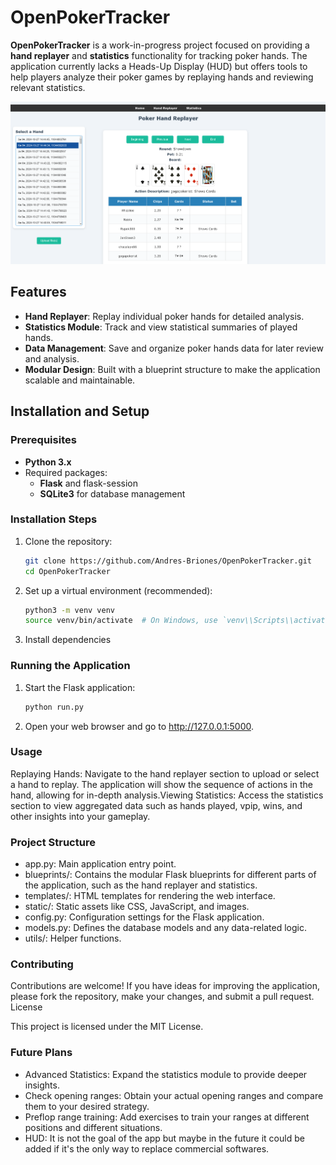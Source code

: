 # OpenPokerTracker

**OpenPokerTracker** is a work-in-progress project focused on providing a **hand replayer** and **statistics** functionality for tracking poker hands. The application currently lacks a Heads-Up Display (HUD) but offers tools to help players analyze their poker games by replaying hands and reviewing relevant statistics.

![screenshot](static/images/screenshot.png)

## Features
- **Hand Replayer**: Replay individual poker hands for detailed analysis.
- **Statistics Module**: Track and view statistical summaries of played hands.
- **Data Management**: Save and organize poker hands data for later review and analysis.
- **Modular Design**: Built with a blueprint structure to make the application scalable and maintainable.

## Installation and Setup

### Prerequisites
- **Python 3.x**
- Required packages:
  - **Flask** and flask-session
  - **SQLite3** for database management

### Installation Steps

1. Clone the repository:
   ```bash
   git clone https://github.com/Andres-Briones/OpenPokerTracker.git
   cd OpenPokerTracker
   ```

2. Set up a virtual environment (recommended):

    ```bash
    python3 -m venv venv
    source venv/bin/activate  # On Windows, use `venv\\Scripts\\activate`
    ```
3. Install dependencies

### Running the Application

1. Start the Flask application:

    ``` bash
    python run.py
    ```
2.  Open your web browser and go to http://127.0.0.1:5000.


### Usage

Replaying Hands: Navigate to the hand replayer section to upload or select a hand to replay. The application will show the sequence of actions in the hand, allowing for in-depth analysis.Viewing Statistics: Access the statistics section to view aggregated data such as hands played, vpip, wins, and other insights into your gameplay.

### Project Structure
 - app.py: Main application entry point.
 - blueprints/: Contains the modular Flask blueprints for different parts of the application, such as the hand replayer and statistics.
 - templates/: HTML templates for rendering the web interface.
 - static/: Static assets like CSS, JavaScript, and images.
 - config.py: Configuration settings for the Flask application.
 - models.py: Defines the database models and any data-related logic.
 - utils/: Helper functions.

### Contributing

Contributions are welcome! If you have ideas for improving the application, please fork the repository, make your changes, and submit a pull request.
License

This project is licensed under the MIT License.

### Future Plans

- Advanced Statistics: Expand the statistics module to provide deeper insights.
- Check opening ranges: Obtain your actual opening ranges and compare them to your desired strategy.
- Preflop range training: Add exercises to train your ranges at different positions and different situations.
- HUD: It is not the goal of the app but maybe in the future it could be added if it's the only way to replace commercial softwares.
